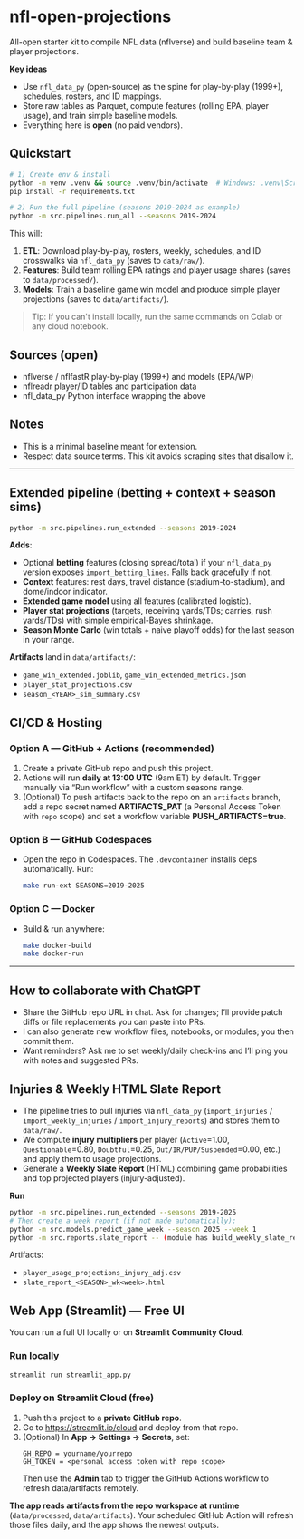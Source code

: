 # nfl-open-projections

All-open starter kit to compile NFL data (nflverse) and build baseline team & player projections.

**Key ideas**
- Use `nfl_data_py` (open-source) as the spine for play-by-play (1999+), schedules, rosters, and ID mappings.
- Store raw tables as Parquet, compute features (rolling EPA, player usage), and train simple baseline models.
- Everything here is **open** (no paid vendors).

## Quickstart

```bash
# 1) Create env & install
python -m venv .venv && source .venv/bin/activate  # Windows: .venv\Scripts\activate
pip install -r requirements.txt

# 2) Run the full pipeline (seasons 2019-2024 as example)
python -m src.pipelines.run_all --seasons 2019-2024
```

This will:
1. **ETL**: Download play-by-play, rosters, weekly, schedules, and ID crosswalks via `nfl_data_py` (saves to `data/raw/`).
2. **Features**: Build team rolling EPA ratings and player usage shares (saves to `data/processed/`).
3. **Models**: Train a baseline game win model and produce simple player projections (saves to `data/artifacts/`).

> Tip: If you can't install locally, run the same commands on Colab or any cloud notebook.

## Sources (open)
- nflverse / nflfastR play-by-play (1999+) and models (EPA/WP)
- nflreadr player/ID tables and participation data
- nfl_data_py Python interface wrapping the above

## Notes
- This is a minimal baseline meant for extension.
- Respect data source terms. This kit avoids scraping sites that disallow it.

---

## Extended pipeline (betting + context + season sims)

```bash
python -m src.pipelines.run_extended --seasons 2019-2024
```

**Adds**:
- Optional **betting** features (closing spread/total) if your `nfl_data_py` version exposes `import_betting_lines`. Falls back gracefully if not.
- **Context** features: rest days, travel distance (stadium-to-stadium), and dome/indoor indicator.
- **Extended game model** using all features (calibrated logistic).
- **Player stat projections** (targets, receiving yards/TDs; carries, rush yards/TDs) with simple empirical-Bayes shrinkage.
- **Season Monte Carlo** (win totals + naive playoff odds) for the last season in your range.

**Artifacts** land in `data/artifacts/`:
- `game_win_extended.joblib`, `game_win_extended_metrics.json`
- `player_stat_projections.csv`
- `season_<YEAR>_sim_summary.csv`


## CI/CD & Hosting

### Option A — GitHub + Actions (recommended)
1. Create a private GitHub repo and push this project.
2. Actions will run **daily at 13:00 UTC** (9am ET) by default. Trigger manually via “Run workflow” with a custom seasons range.
3. (Optional) To push artifacts back to the repo on an `artifacts` branch, add a repo secret named **ARTIFACTS_PAT** (a Personal Access Token with `repo` scope) and set a workflow variable **PUSH_ARTIFACTS=true**.

### Option B — GitHub Codespaces
- Open the repo in Codespaces. The `.devcontainer` installs deps automatically. Run:
  ```bash
  make run-ext SEASONS=2019-2025
  ```

### Option C — Docker
- Build & run anywhere:
  ```bash
  make docker-build
  make docker-run
  ```

---

## How to collaborate with ChatGPT
- Share the GitHub repo URL in chat. Ask for changes; I’ll provide patch diffs or file replacements you can paste into PRs.
- I can also generate new workflow files, notebooks, or modules; you then commit them.
- Want reminders? Ask me to set weekly/daily check-ins and I’ll ping you with notes and suggested PRs.


## Injuries & Weekly HTML Slate Report
- The pipeline tries to pull injuries via `nfl_data_py` (`import_injuries` / `import_weekly_injuries` / `import_injury_reports`) and stores them to `data/raw/`.
- We compute **injury multipliers** per player (`Active`=1.00, `Questionable`=0.80, `Doubtful`=0.25, `Out/IR/PUP/Suspended`=0.00, etc.) and apply them to usage projections.
- Generate a **Weekly Slate Report** (HTML) combining game probabilities and top projected players (injury-adjusted).

**Run**
```bash
python -m src.pipelines.run_extended --seasons 2019-2025
# Then create a week report (if not made automatically):
python -m src.models.predict_game_week --season 2025 --week 1
python -m src.reports.slate_report -- (module has build_weekly_slate_report; see run_extended)
```
Artifacts:
- `player_usage_projections_injury_adj.csv`
- `slate_report_<SEASON>_wk<week>.html`


## Web App (Streamlit) — Free UI
You can run a full UI locally or on **Streamlit Community Cloud**.

### Run locally
```bash
streamlit run streamlit_app.py
```

### Deploy on Streamlit Cloud (free)
1. Push this project to a **private GitHub repo**.
2. Go to https://streamlit.io/cloud and deploy from that repo.
3. (Optional) In **App → Settings → Secrets**, set:
   ```
   GH_REPO = yourname/yourrepo
   GH_TOKEN = <personal access token with repo scope>
   ```
   Then use the **Admin** tab to trigger the GitHub Actions workflow to refresh data/artifacts remotely.

**The app reads artifacts from the repo workspace at runtime** (`data/processed`, `data/artifacts`). Your scheduled GitHub Action will refresh those files daily, and the app shows the newest outputs.

